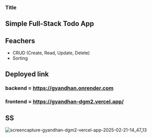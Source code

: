 ### Title 
## Simple Full-Stack Todo App

## Feachers
- CRUD (Create, Read, Update, Delete)
- Sorting

## Deployed link
### backend = https://gyandhan.onrender.com
### frontend = https://gyandhan-dgm2.vercel.app/

## SS

![screencapture-gyandhan-dgm2-vercel-app-2025-02-21-14_47_13](https://github.com/user-attachments/assets/6d0410ef-5838-4644-acaa-95387edbd9c6)


